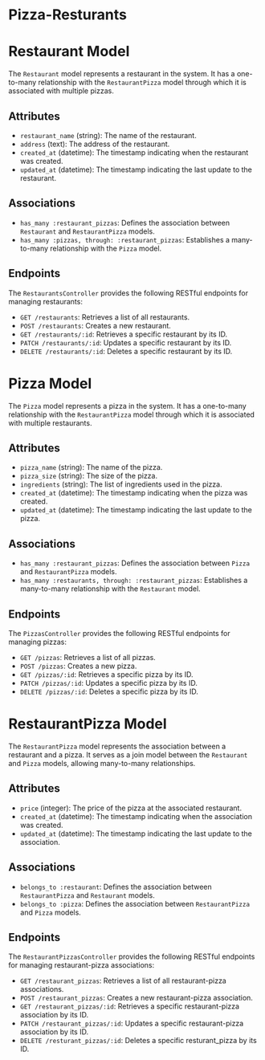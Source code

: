 # Pizza-Resturants

# Restaurant Model

The `Restaurant` model represents a restaurant in the system. It has a one-to-many relationship with the `RestaurantPizza` model through which it is associated with multiple pizzas.

## Attributes

- `restaurant_name` (string): The name of the restaurant.
- `address` (text): The address of the restaurant.
- `created_at` (datetime): The timestamp indicating when the restaurant was created.
- `updated_at` (datetime): The timestamp indicating the last update to the restaurant.

## Associations

- `has_many :restaurant_pizzas`: Defines the association between `Restaurant` and `RestaurantPizza` models.
- `has_many :pizzas, through: :restaurant_pizzas`: Establishes a many-to-many relationship with the `Pizza` model.

## Endpoints

The `RestaurantsController` provides the following RESTful endpoints for managing restaurants:

- `GET /restaurants`: Retrieves a list of all restaurants.
- `POST /restaurants`: Creates a new restaurant.
- `GET /restaurants/:id`: Retrieves a specific restaurant by its ID.
- `PATCH /restaurants/:id`: Updates a specific restaurant by its ID.
- `DELETE /restaurants/:id`: Deletes a specific restaurant by its ID.

# Pizza Model

The `Pizza` model represents a pizza in the system. It has a one-to-many relationship with the `RestaurantPizza` model through which it is associated with multiple restaurants.

## Attributes

- `pizza_name` (string): The name of the pizza.
- `pizza_size` (string): The size of the pizza.
- `ingredients` (string): The list of ingredients used in the pizza.
- `created_at` (datetime): The timestamp indicating when the pizza was created.
- `updated_at` (datetime): The timestamp indicating the last update to the pizza.

## Associations

- `has_many :restaurant_pizzas`: Defines the association between `Pizza` and `RestaurantPizza` models.
- `has_many :restaurants, through: :restaurant_pizzas`: Establishes a many-to-many relationship with the `Restaurant` model.

## Endpoints

The `PizzasController` provides the following RESTful endpoints for managing pizzas:

- `GET /pizzas`: Retrieves a list of all pizzas.
- `POST /pizzas`: Creates a new pizza.
- `GET /pizzas/:id`: Retrieves a specific pizza by its ID.
- `PATCH /pizzas/:id`: Updates a specific pizza by its ID.
- `DELETE /pizzas/:id`: Deletes a specific pizza by its ID.

# RestaurantPizza Model

The `RestaurantPizza` model represents the association between a restaurant and a pizza. It serves as a join model between the `Restaurant` and `Pizza` models, allowing many-to-many relationships.

## Attributes

- `price` (integer): The price of the pizza at the associated restaurant.
- `created_at` (datetime): The timestamp indicating when the association was created.
- `updated_at` (datetime): The timestamp indicating the last update to the association.

## Associations

- `belongs_to :restaurant`: Defines the association between `RestaurantPizza` and `Restaurant` models.
- `belongs_to :pizza`: Defines the association between `RestaurantPizza` and `Pizza` models.

## Endpoints

The `RestaurantPizzasController` provides the following RESTful endpoints for managing restaurant-pizza associations:

- `GET /restaurant_pizzas`: Retrieves a list of all restaurant-pizza associations.
- `POST /restaurant_pizzas`: Creates a new restaurant-pizza association.
- `GET /restaurant_pizzas/:id`: Retrieves a specific restaurant-pizza association by its ID.
- `PATCH /restaurant_pizzas/:id`: Updates a specific restaurant-pizza association by its ID.
- `DELETE /resturant_pizzas/:id`: Deletes a specific resturant_pizza by its ID.

